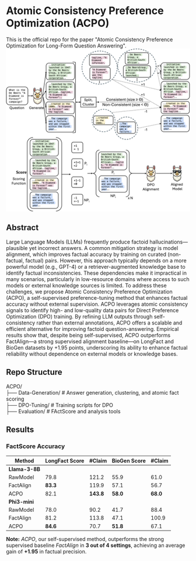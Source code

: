 # Atomic Consistency Preference Optimization (ACPO)
This is the official repo for the paper "Atomic Consistency Preference Optimization for Long-Form Question Answering".
![Alt text for the image](Images/Overview.png)
## Abstract
Large Language Models (LLMs) frequently produce factoid hallucinations—plausible yet incorrect answers.  A common mitigation strategy is model alignment, which improves factual accuracy by training on curated (non-factual, factual) pairs.  However, this approach typically depends on a more powerful model (e.g., GPT-4) or a retriever-augmented knowledge base to identify factual inconsistencies.  These dependencies make it impractical in many scenarios, particularly in low-resource domains where access to such models or external knowledge sources is limited.  To address these challenges, we propose Atomic Consistency Preference Optimization (ACPO), a self-supervised preference-tuning method that enhances factual accuracy without external supervision.  ACPO leverages atomic consistency signals to identify high- and low-quality data pairs for Direct Preference Optimization (DPO) training.  By refining LLM outputs through self-consistency rather than external annotations, ACPO offers a scalable and efficient alternative for improving factoid question-answering.  Empirical results show that, despite being self-supervised, ACPO outperforms FactAlign—a strong supervised alignment baseline—on LongFact and BioGen datasets by +1.95 points, underscoring its ability to enhance factual reliability without dependence on external models or knowledge bases.
## Repo Structure

ACPO/  
├── Data-Generation/           # Answer generation, clustering, and atomic fact scoring  
├── DPO-Tuning/                # Training scripts for DPO  
├── Evaluation/                # FActScore and analysis tools  



## Results
### FactScore Accuracy

| **Method**       | **LongFact Score** | **#Claim** | **BioGen Score** | **#Claim** |
|------------------|--------------------|------------|------------------|------------|
| **Llama-3-8B**                                                               
| RawModel         | 79.8               | 121.2      | 55.9             | 61.0       |
| FactAlign        | **83.3**           | 119.9      | 57.1             | 56.7       |
| ACPO             | 82.1               | **143.8**  | **58.0**         | **68.0**   |
| **Phi3-mini**                                                                
| RawModel         | 78.0               | 90.2       | 41.7             | 88.4       |
| FactAlign        | 81.2               | 113.8      | 47.1             | 100.9      |
| ACPO             | **84.6**           | 70.7       | **51.8**         | 67.1       |


**Note:** *ACPO*, our self-supervised method, outperforms the strong supervised baseline *FactAlign* in **3 out of 4 settings**, achieving an average gain of **+1.95** in factual precision.



